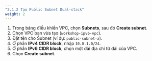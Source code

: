 ```yaml
---
"2.1.2 Tạo Public Subnet Dual-stack"
weight: 2
---
```



1.  Trong bảng điều khiển VPC, chọn **Subnets**, sau đó **Create subnet**.
2.  Chọn VPC bạn vừa tạo (`workshop-ipv6-vpc`).
3.  Đặt tên cho Subnet (ví dụ: `public-subnet-a`).
4.  Ở phần **IPv4 CIDR block**, nhập `10.0.1.0/24`.
5.  Ở phần **IPv6 CIDR block**, chọn một dải địa chỉ từ dải của VPC.
6.  Chọn **Create subnet**.


